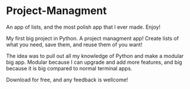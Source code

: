 # Project-Managment
An app of lists, and the most polish app that I ever made. Enjoy!

My first big project in Python. A project managment app! 
Create lists of what you need, save them, and reuse them of you want!

The idea was to pull out all my knowledge of Python and make a modular
big app. Modular because I can upgrade and add more features, and big
because it is big compared to normal terminal apps.

Download for free, and any feedback is wellcome!
